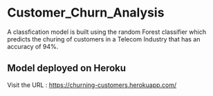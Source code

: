 # Customer_Churn_Analysis

A classfication model is built using the random Forest classifier which predicts the churing of customers in a Telecom Industry that has an accuracy of 94%.

## Model deployed on Heroku

Visit the URL : https://churning-customers.herokuapp.com/
